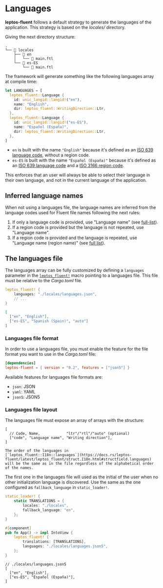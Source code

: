 # Languages

**leptos-fluent** follows a default strategy to generate the languages
of the application. This strategy is based on the _locales/_ directory.

Giving the next directory structure:

```plaintext
.
└── 📁 locales
    ├── 📁 en
    │   └── 📄 main.ftl
    └── 📁 es-ES
        └── 📄 main.ftl
```

The framework will generate something like the following languages array at
compile time:

```rust
let LANGUAGES = [
  leptos_fluent::Language {
    id: unic_langid::langid!("en"),
    name: "English",
    dir: leptos_fluent::WritingDirection::Ltr,
  },
  leptos_fluent::Language {
    id: unic_langid::langid!("es-ES"),
    name: "Español (España)",
    dir: leptos_fluent::WritingDirection::Ltr,
  },
]
```

- `en` is built with the name `"English"` because it's defined as an
  [ISO 639 language code], without a region code.
- `es-ES` is built with the name `"Español (España)"` because it's defined
  as an [ISO 639 language code] and a [ISO 3166 region code].

This enforces that an user will always be able to select their language in
their own language, and not in the current language of the application.

## Inferred language names

When not using a languages file, the language names are inferred from
the language codes used for Fluent file names following the next rules:

1. If only a language code is provided, use "Language name"
   (see [full-list][list-1]).
2. If a region code is provided but the language is not repeated,
   use "Language name".
3. If a region code is provided and the language is repeated,
   use "Language name (region name)" (see [full list][list-2]).

[list-1]: https://github.com/mondeja/leptos-fluent/blob/427712b05a5d42d765967e1edf01fd4d666e8c25/leptos-fluent-macros/src/languages.rs#L1860
[list-2]: https://github.com/mondeja/leptos-fluent/blob/427712b05a5d42d765967e1edf01fd4d666e8c25/leptos-fluent-macros/src/languages.rs#L598

## The languages file

The languages array can be fully customized by defining a `languages` parameter
in the [`leptos_fluent!`] macro pointing to a languages file. This file must
be relative to the _Cargo.toml_ file.

```rust
leptos_fluent! {
    languages: "./locales/languages.json",
    // ...
}
```

```json
[
  ["en", "English"],
  ["es-ES", "Spanish (Spain)", "auto"]
]
```

### Languages file format

In order to use a languages file, you must enable the feature for the file
format you want to use in the _Cargo.toml_ file:

```toml
[dependencies]
leptos-fluent = { version = "0.2", features = ["json5"] }
```

Available features for languages file formats are:

- `json`: JSON
- `yaml`: YAML
- `json5`: JSON5

### Languages file layout

The languages file must expose an array of arrays with the structure:

```json5
[
  // Code, Name,            "ltr"/"rtl"/"auto" (optional)
  ["code", "Language name", "Writing direction"],
]
```

```admonish abstract title='Order'
The order of the languages in
[`leptos_fluent::I18n::languages`](https://docs.rs/leptos-fluent/latest/leptos_fluent/struct.I18n.html#structfield.languages)
will be the same as in the file regardless of the alphabetical order
of the names.
```

The first one in the languages file will used as the initial of the user when
no other initialization language is discovered. Use the same as the one
configured as `fallback_language` in `static_loader!`.

```rust
static_loader! {
    static TRANSLATIONS = {
        locales: "./locales",
        fallback_language: "en",
    };
}

#[component]
pub fn App() -> impl IntoView {
    leptos_fluent! {
        translations: [TRANSLATIONS],
        languages: "./locales/languages.json5",
    };
}
```

```json5
// ./locales/languages.json5
[
  ["en", "English"],
  ["es-ES", "Español (España)"],
]
```

[ISO 639 language code]: https://en.wikipedia.org/wiki/ISO_639
[ISO 3166 region code]: https://en.wikipedia.org/wiki/ISO_3166-1
[`leptos_fluent!`]: https://mondeja.github.io/leptos-fluent/leptos_fluent.html

